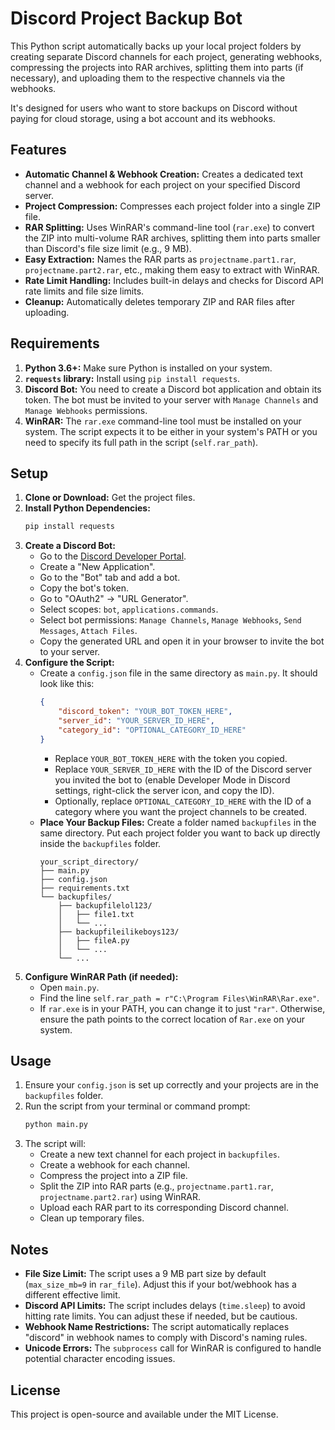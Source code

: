 # Discord Project Backup Bot

This Python script automatically backs up your local project folders by creating separate Discord channels for each project, generating webhooks, compressing the projects into RAR archives, splitting them into parts (if necessary), and uploading them to the respective channels via the webhooks.

It's designed for users who want to store backups on Discord without paying for cloud storage, using a bot account and its webhooks.

## Features

*   **Automatic Channel & Webhook Creation:** Creates a dedicated text channel and a webhook for each project on your specified Discord server.
*   **Project Compression:** Compresses each project folder into a single ZIP file.
*   **RAR Splitting:** Uses WinRAR's command-line tool (`rar.exe`) to convert the ZIP into multi-volume RAR archives, splitting them into parts smaller than Discord's file size limit (e.g., 9 MB).
*   **Easy Extraction:** Names the RAR parts as `projectname.part1.rar`, `projectname.part2.rar`, etc., making them easy to extract with WinRAR.
*   **Rate Limit Handling:** Includes built-in delays and checks for Discord API rate limits and file size limits.
*   **Cleanup:** Automatically deletes temporary ZIP and RAR files after uploading.

## Requirements

1.  **Python 3.6+:** Make sure Python is installed on your system.
2.  **`requests` library:** Install using `pip install requests`.
3.  **Discord Bot:** You need to create a Discord bot application and obtain its token. The bot must be invited to your server with `Manage Channels` and `Manage Webhooks` permissions.
4.  **WinRAR:** The `rar.exe` command-line tool must be installed on your system. The script expects it to be either in your system's PATH or you need to specify its full path in the script (`self.rar_path`).

## Setup

1.  **Clone or Download:** Get the project files.
2.  **Install Python Dependencies:**
    ```bash
    pip install requests
    ```
3.  **Create a Discord Bot:**
    *   Go to the [Discord Developer Portal](https://discord.com/developers/applications).
    *   Create a "New Application".
    *   Go to the "Bot" tab and add a bot.
    *   Copy the bot's token.
    *   Go to "OAuth2" -> "URL Generator".
    *   Select scopes: `bot`, `applications.commands`.
    *   Select bot permissions: `Manage Channels`, `Manage Webhooks`, `Send Messages`, `Attach Files`.
    *   Copy the generated URL and open it in your browser to invite the bot to your server.
4.  **Configure the Script:**
    *   Create a `config.json` file in the same directory as `main.py`. It should look like this:
        ```json
        {
            "discord_token": "YOUR_BOT_TOKEN_HERE",
            "server_id": "YOUR_SERVER_ID_HERE",
            "category_id": "OPTIONAL_CATEGORY_ID_HERE"
        }
        ```
        *   Replace `YOUR_BOT_TOKEN_HERE` with the token you copied.
        *   Replace `YOUR_SERVER_ID_HERE` with the ID of the Discord server you invited the bot to (enable Developer Mode in Discord settings, right-click the server icon, and copy the ID).
        *   Optionally, replace `OPTIONAL_CATEGORY_ID_HERE` with the ID of a category where you want the project channels to be created.
    *   **Place Your Backup Files:** Create a folder named `backupfiles` in the same directory. Put each project folder you want to back up directly inside the `backupfiles` folder.
        ```
        your_script_directory/
        ├── main.py
        ├── config.json
        ├── requirements.txt
        └── backupfiles/
            ├── backupfilelol123/
            │   ├── file1.txt
            │   └── ...
            ├── backupfileilikeboys123/
            │   ├── fileA.py
            │   └── ...
            └── ...
        ```
5.  **Configure WinRAR Path (if needed):**
    *   Open `main.py`.
    *   Find the line `self.rar_path = r"C:\Program Files\WinRAR\Rar.exe"`.
    *   If `rar.exe` is in your PATH, you can change it to just `"rar"`. Otherwise, ensure the path points to the correct location of `Rar.exe` on your system.

## Usage

1.  Ensure your `config.json` is set up correctly and your projects are in the `backupfiles` folder.
2.  Run the script from your terminal or command prompt:
    ```bash
    python main.py
    ```
3.  The script will:
    *   Create a new text channel for each project in `backupfiles`.
    *   Create a webhook for each channel.
    *   Compress the project into a ZIP file.
    *   Split the ZIP into RAR parts (e.g., `projectname.part1.rar`, `projectname.part2.rar`) using WinRAR.
    *   Upload each RAR part to its corresponding Discord channel.
    *   Clean up temporary files.

## Notes

*   **File Size Limit:** The script uses a 9 MB part size by default (`max_size_mb=9` in `rar_file`). Adjust this if your bot/webhook has a different effective limit.
*   **Discord API Limits:** The script includes delays (`time.sleep`) to avoid hitting rate limits. You can adjust these if needed, but be cautious.
*   **Webhook Name Restrictions:** The script automatically replaces "discord" in webhook names to comply with Discord's naming rules.
*   **Unicode Errors:** The `subprocess` call for WinRAR is configured to handle potential character encoding issues.

## License

This project is open-source and available under the MIT License.
